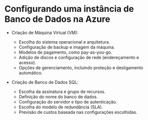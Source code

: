 # Configurando uma instância de Banco de Dados na Azure

- Criação de Máquina Virtual (VM):
  - Escolha do sistema operacional e arquitetura.
  - Configuração de backup e imagem da máquina.
  - Modelos de pagamento, como pay-as-you-go.
  - Adição de discos e configuração de rede (endereçamento e acesso).
  - Opções de gerenciamento, incluindo proteção e desligamento automático.

- Criação de Banco de Dados SQL:
  - Escolha da assinatura e grupo de recursos.
  - Definição do nome do banco de dados.
  - Configuração do servidor e tipo de autenticação.
  - Escolha do modelo de redundância (SLA).
  - Previsão de custos baseada nas configurações escolhidas.